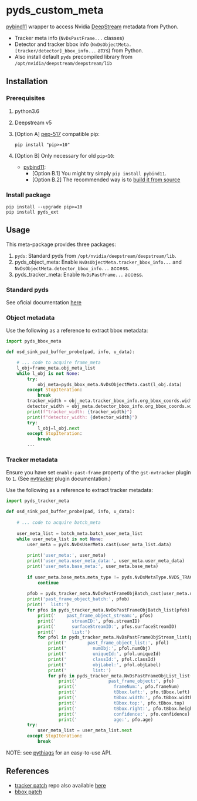 # pyds_custom_meta

[pybind11](https://github.com/pybind/pybind11) wrapper to access Nvidia
[DeepStream](https://developer.nvidia.com/deepstream-sdk) metadata from Python.

* Tracker meta info (`NvDsPastFrame...` classes)
* Detector and tracker bbox info (`NvDsObjectMeta.[tracker/detector]_bbox_info...` attrs) from Python.
* Also install default `pyds` precompiled library from `/opt/nvidia/deepstream/deepstream/lib`

## Installation


### Prerequisites

1. python3.6
1. Deepstream v5
1. [Option A] [pep-517](https://www.python.org/dev/peps/pep-0517/) compatible pip:

   ```console
   pip install "pip>=10"
   ```

1. [Option B] Only necessary for old `pip<10`:
   * [pybind11](https://github.com/pybind/pybind11):
     * [Option B.1] You might try simply `pip install pybind11`.
     * [Option B.2] The recommended way is to [build it from source](https://pybind11.readthedocs.io/en/stable/basics.html?highlight=install#compiling-the-test-cases)

### Install package

```console
pip install --upgrade pip>=10
pip install pyds_ext
```

## Usage

This meta-package provides three packages:

1. `pyds`: Standard pyds from `/opt/nvidia/deepstream/deepstream/lib`.
2. pyds_object_meta: Enable `NvDsObjectMeta.tracker_bbox_info...` and `NvDsObjectMeta.detector_bbox_info...` access.
3. pyds_tracker_meta: Enable `NvDsPastFrame...` access.

### Standard pyds

See oficial documentation [here](https://github.com/NVIDIA-AI-IOT/deepstream_python_apps)

### Object metadata

Use the following as a reference to extract bbox metadata:

```python
import pyds_bbox_meta

def osd_sink_pad_buffer_probe(pad, info, u_data):

    # ... code to acquire frame_meta
    l_obj=frame_meta.obj_meta_list
    while l_obj is not None:
        try:
            obj_meta=pyds_bbox_meta.NvDsObjectMeta.cast(l_obj.data)
        except StopIteration:
            break
        tracker_width = obj_meta.tracker_bbox_info.org_bbox_coords.width
        detector_width = obj_meta.detector_bbox_info.org_bbox_coords.width
        print(f"tracker_width: {tracker_width}")
        print(f"detector_width: {detector_width}")
        try: 
            l_obj=l_obj.next
        except StopIteration:
            break
        ...
```

### Tracker metadata

Ensure you have set `enable-past-frame` property of the `gst-nvtracker` plugin to `1`.
(See [nvtracker](https://docs.nvidia.com/metropolis/deepstream/dev-guide/#page/DeepStream%20Plugins%20Development%20Guide/deepstream_plugin_details.3.02.html#) plugin documentation.)

Use the following as a reference to extract tracker metadata:

```python
import pyds_tracker_meta

def osd_sink_pad_buffer_probe(pad, info, u_data):
    
    # ... code to acquire batch_meta
    
    user_meta_list = batch_meta.batch_user_meta_list
    while user_meta_list is not None:
        user_meta = pyds.NvDsUserMeta.cast(user_meta_list.data)
        
        print('user_meta:', user_meta)
        print('user_meta.user_meta_data:', user_meta.user_meta_data)
        print('user_meta.base_meta:', user_meta.base_meta)
        
        if user_meta.base_meta.meta_type != pyds.NvDsMetaType.NVDS_TRACKER_PAST_FRAME_META:
            continue
            
        pfob = pyds_tracker_meta.NvDsPastFrameObjBatch_cast(user_meta.user_meta_data)
        print('past_frame_object_batch:', pfob)
        print('  list:')
        for pfos in pyds_tracker_meta.NvDsPastFrameObjBatch_list(pfob):
            print('    past_frame_object_stream:', pfos)
            print('      streamID:', pfos.streamID)
            print('      surfaceStreamID:', pfos.surfaceStreamID)
            print('      list:')
            for pfol in pyds_tracker_meta.NvDsPastFrameObjStream_list(pfos):
                print('        past_frame_object_list:', pfol)
                print('          numObj:', pfol.numObj)
                print('          uniqueId:', pfol.uniqueId)
                print('          classId:', pfol.classId)
                print('          objLabel:', pfol.objLabel)
                print('          list:')
                for pfo in pyds_tracker_meta.NvDsPastFrameObjList_list(pfol):
                    print('            past_frame_object:', pfo)
                    print('              frameNum:', pfo.frameNum)
                    print('              tBbox.left:', pfo.tBbox.left)
                    print('              tBbox.width:', pfo.tBbox.width)
                    print('              tBbox.top:', pfo.tBbox.top)
                    print('              tBbox.right:', pfo.tBbox.height)
                    print('              confidence:', pfo.confidence)
                    print('              age:', pfo.age)
        try:
            user_meta_list = user_meta_list.next
        except StopIteration:
            break
```

NOTE: see [pythiags](https://github.com/rmclabs-io/pythiags.git) for an easy-to-use API.

## References

* [tracker patch](https://forums.developer.nvidia.com/t/how-to-access-past-frame-tracking-results-from-python-in-deepstream-5-0/155245/5)
   repo also available [here](https://github.com/mrtj/pyds_tracker_meta)
* [bbox patch](https://forums.developer.nvidia.com/t/deepstream-5-0-python-api/158762/4)
